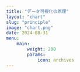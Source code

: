 ```yaml
---
title: "データ可視化の原理"
layout: "chart"
slug: "principle"
image: "chart.png"
date: 2024-08-31
menu:
    main:
        weight: 200
        params: 
            icon: archives
---
```


